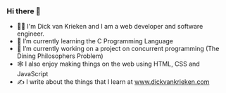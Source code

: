 ### Hi there 👋

- 👨‍💻 I'm Dick van Krieken and I am a web developer and software engineer.
- 🌱 I’m currently learning the C Programming Language
- 🔭 I’m currently working on a project on concurrent programming (The Dining Philosophers Problem)
- 🕸 I also enjoy making things on the web using HTML, CSS and JavaScript
- ✍️ I write about the things that I learn at www.dickvankrieken.com


<!--
**dickvankrieken/dickvankrieken** is a ✨ _special_ ✨ repository because its `README.md` (this file) appears on your GitHub profile.

Here are some ideas to get you started:

- 🔭 I’m currently working on ...
- 🌱 I’m currently learning ...
- 👯 I’m looking to collaborate on ...
- 🤔 I’m looking for help with ...
- 💬 Ask me about ...
- 📫 How to reach me: ...
- 😄 Pronouns: ...
- ⚡ Fun fact: ...
-->
